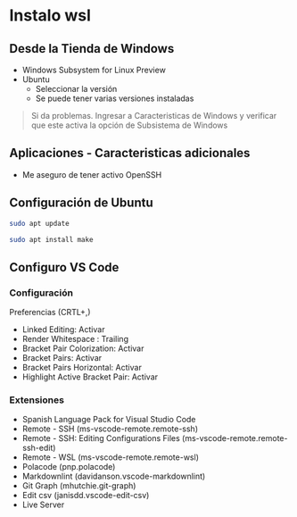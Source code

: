 # Instalo wsl

## Desde la Tienda de Windows

- Windows Subsystem for Linux Preview
- Ubuntu
  - Seleccionar la versión
  - Se puede tener varias versiones instaladas

> Si da problemas. Ingresar a Caracteristicas de Windows y verificar que este activa la opción de Subsistema de Windows

## Aplicaciones - Caracteristicas adicionales

- Me aseguro de tener activo OpenSSH

## Configuración de Ubuntu

~~~ bash
sudo apt update
~~~

~~~ bash
sudo apt install make
~~~

## Configuro VS Code

### Configuración

Preferencias (CRTL+,)

- Linked Editing: Activar
- Render Whitespace : Trailing
- Bracket Pair Colorization: Activar
- Bracket Pairs: Activar
- Bracket Pairs Horizontal: Activar
- Highlight Active Bracket Pair: Activar

### Extensiones

- Spanish Language Pack for Visual Studio Code
- Remote - SSH (ms-vscode-remote.remote-ssh)
- Remote - SSH: Editing Configurations Files (ms-vscode-remote.remote-ssh-edit)
- Remote - WSL (ms-vscode-remote.remote-wsl)
- Polacode (pnp.polacode)
- Markdownlint (davidanson.vscode-markdownlint)
- Git Graph (mhutchie.git-graph)
- Edit csv (janisdd.vscode-edit-csv)
- Live Server
